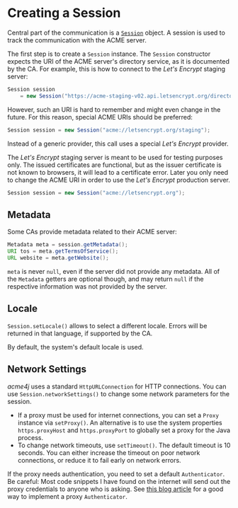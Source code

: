# Creating a Session

Central part of the communication is a [`Session`](../apidocs/org/shredzone/acme4j/Session.html) object. A session is used to track the communication with the ACME server.

The first step is to create a `Session` instance. The `Session` constructor expects the URI of the ACME server's directory service, as it is documented by the CA. For example, this is how to connect to the _Let's Encrypt_ staging server:

```java
Session session
    = new Session("https://acme-staging-v02.api.letsencrypt.org/directory");
```

However, such an URI is hard to remember and might even change in the future. For this reason, special ACME URIs should be preferred:

```java
Session session = new Session("acme://letsencrypt.org/staging");
```

Instead of a generic provider, this call uses a special _Let's Encrypt_ provider.

The _Let's Encrypt_ staging server is meant to be used for testing purposes only. The issued certificates are functional, but as the issuer certificate is not known to browsers, it will lead to a certificate error. Later you only need to change the ACME URI in order to use the _Let's Encrypt_ production server.

```java
Session session = new Session("acme://letsencrypt.org");
```

## Metadata

Some CAs provide metadata related to their ACME server:

```java
Metadata meta = session.getMetadata();
URI tos = meta.getTermsOfService();
URL website = meta.getWebsite();
```

`meta` is never `null`, even if the server did not provide any metadata. All of the `Metadata` getters are optional though, and may return `null` if the respective information was not provided by the server.

## Locale

`Session.setLocale()` allows to select a different locale. Errors will be returned in that language, if supported by the CA.

By default, the system's default locale is used.

## Network Settings

_acme4j_ uses a standard `HttpURLConnection` for HTTP connections. You can use `Session.networkSettings()` to change some network parameters for the session.

* If a proxy must be used for internet connections, you can set a `Proxy` instance via `setProxy()`. An alternative is to use the system properties `https.proxyHost` and `https.proxyPort` to globally set a proxy for the Java process.
* To change network timeouts, use `setTimeout()`. The default timeout is 10 seconds. You can either increase the timeout on poor network connections, or reduce it to fail early on network errors.

If the proxy needs authentication, you need to set a default `Authenticator`. Be careful: Most code snippets I have found on the internet will send out the proxy credentials to anyone who is asking. See [this blog article](https://rolandtapken.de/blog/2012-04/java-process-httpproxyuser-and-httpproxypassword) for a good way to implement a proxy `Authenticator`.
